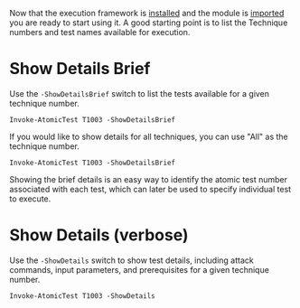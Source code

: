 Now that the execution framework is [installed](https://github.com/redcanaryco/invoke-atomicredteam/wiki/Installing-Atomic-Red-Team) and the module is [imported](https://github.com/redcanaryco/invoke-atomicredteam/wiki/Import-the-Module) you are ready to start using it. A good starting point is to list the Technique numbers and test names available for execution.

# Show Details Brief

Use the `-ShowDetailsBrief` switch to list the tests available for a given technique number.

```Invoke-AtomicTest T1003 -ShowDetailsBrief```

If you would like to show details for all techniques, you can use "All" as the technique number.

```Invoke-AtomicTest T1003 -ShowDetailsBrief```

Showing the brief details is an easy way to identify the atomic test number associated with each test, which can later be used to specify individual test to execute.

# Show Details (verbose)

Use the `-ShowDetails` switch to show test details, including attack commands, input parameters, and prerequisites for a given technique number.

```Invoke-AtomicTest T1003 -ShowDetails```
